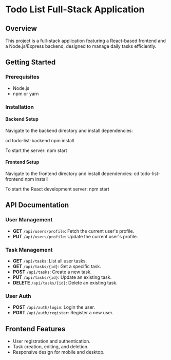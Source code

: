 # Todo List Full-Stack Application

## Overview

This project is a full-stack application featuring a React-based frontend and a Node.js/Express backend, designed to manage daily tasks efficiently.

## Getting Started

### Prerequisites

- Node.js
- npm or yarn

### Installation

#### Backend Setup

Navigate to the backend directory and install dependencies:

cd todo-list-backend
npm install

To start the server:
npm start

#### Frontend Setup

Navigate to the frontend directory and install dependencies:
cd todo-list-frontend
npm install

To start the React development server:
npm start

## API Documentation

### User Management

- **GET** `/api/users/profile`: Fetch the current user's profile.
- **PUT** `/api/users/profile`: Update the current user's profile.

### Task Management

- **GET** `/api/tasks`: List all user tasks.
- **GET** `/api/tasks/{id}`: Get a specific task.
- **POST** `/api/tasks`: Create a new task.
- **PUT** `/api/tasks/{id}`: Update an existing task.
- **DELETE** `/api/tasks/{id}`: Delete an existing task.

### User Auth

- **POST** `/api/auth/login`: Login the user.
- **POST** `/api/auth/register`: Register a new user.

## Frontend Features

- User registration and authentication.
- Task creation, editing, and deletion.
- Responsive design for mobile and desktop.
